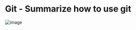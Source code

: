 # Git - Summarize how to use git
![image](https://user-images.githubusercontent.com/125323182/218610850-9143bfb7-7deb-4d21-904b-258818e9530c.png)


